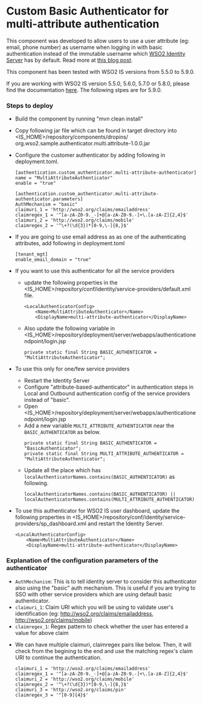 # Custom Basic Authenticator for multi-attribute authentication

This component was developed to allow users to use a user attribute (eg: email, phone number) as username when logging in
 with basic authentication instead of the immutable username which [WSO2 Identity Server](https://wso2.com/identity-and-access-management/) has by default. Read more at [this blog post](https://medium.com/@sajithekanayaka/solved-multiple-login-identifiers-for-wso2-identity-server-78005599d97e).
 
 This component has been tested with WSO2 IS versions from 5.5.0 to 5.9.0.
 
 If you are working with WSO2 IS version 5.5.0, 5.6.0, 5.7.0 or 5.8.0, please find the documentation [here](README-5.8.0-and-old.MD). The following stpes are for 5.9.0.

### Steps to deploy
- Build the component by running "mvn clean install"
- Copy following jar file which can be found in target directory into <IS_HOME>/repository/components/dropins/
org.wso2.sample.authenticator.multi.attribute-1.0.0.jar
- Configure the customer authenticator by adding following in deployment.toml.
    ```
    [authentication.custom_authenticator.multi-attribute-authenticator]
    name = "MultiAttributeAuthenticator"
    enable = "true"
    
    [authentication.custom_authenticator.multi-attribute-authenticator.parameters]
    AuthMechanism = "basic"
    claimuri_1 = 'http://wso2.org/claims/emailaddress'
    claimregex_1 = '^[a-zA-Z0-9._-]+@[a-zA-Z0-9.-]+\.[a-zA-Z]{2,4}$'
    claimuri_2 = 'http://wso2.org/claims/mobile'
    claimregex_2 = '^\+?(\d{3})*[0-9,\-]{8,}$'
    ```
    
- If you are going to use email address as as one of the authenticating attributes, add following in deployment.toml
    ```
    [tenant_mgt]
    enable_email_domain = "true"
    ```

- If you want to use this authenticator for all the service providers
  * update the following properties in the <IS_HOME>/repository/conf/identity/service-providers/default.xml file.
    ```
    <LocalAuthenticatorConfig>
        <Name>MultiAttributeAuthenticator</Name>
        <DisplayName>multi-attribute-authenticator</DisplayName>
    ```
  * Also  update the following variable in <IS_HOME>/repository/deployment/server/webapps/authenticationendpoint/login.jsp
    ```
    private static final String BASIC_AUTHENTICATOR = "MultiAttributeAuthenticator";
    ```
- To use this only for one/few service providers
  * Restart the Identity Server
  * Configure "attribute-based-authenticator" in authentication steps in Local and Outbound authentication config of the
 service providers instead of "basic".
  * Open <IS_HOME>/repository/deployment/server/webapps/authenticationendpoint/login.jsp
  * Add a new variable `MULTI_ATTRIBUTE_AUTHENTICATOR` near the `BASIC_AUTHENTICATOR` as below.
    ```
    private static final String BASIC_AUTHENTICATOR = "BasicAuthenticator";
    private static final String MULTI_ATTRIBUTE_AUTHENTICATOR = "MultiAttributeAuthenticator";
    ```
  * Update all the place which has `localAuthenticatorNames.contains(BASIC_AUTHENTICATOR)` as following.
    ```
    localAuthenticatorNames.contains(BASIC_AUTHENTICATOR) || localAuthenticatorNames.contains(MULTI_ATTRIBUTE_AUTHENTICATOR)
    ```
- To use this authenticator for WSO2 IS user dashboard, update the following properties in 
<IS_HOME>/repository/conf/identity/service-providers/sp_dashboard.xml and restart the Identity Server.
    ```
    <LocalAuthenticatorConfig>
        <Name>MultiAttributeAuthenticator</Name>
        <DisplayName>multi-attribute-authenticator</DisplayName>
    ```

### Explanation of the configuration parameters of the authenticator
- `AuthMechanism`: This is to tell identity server to consider this authenticator also using the "basic" auth mechanism.
 This is useful if you are trying to SSO with other service providers which are using default basic authenticator.
- `claimuri_1`: Claim URI which you will be using to validate user's identification (eg: http://wso2.org/claims/emailaddress, http://wso2.org/claims/mobile)
- `claimregex_1`: Regex pattern to check whether the user has entered a value for above claim
* We can have multiple claimuri, claimregex pairs like below. Then, it will check from the begining to the end and use the matching regex's claim URI to continue the authentication.
    ```
    claimuri_1 = 'http://wso2.org/claims/emailaddress'
    claimregex_1 = '^[a-zA-Z0-9._-]+@[a-zA-Z0-9.-]+\.[a-zA-Z]{2,4}$'
    claimuri_2 = 'http://wso2.org/claims/mobile'
    claimregex_2 = '^\+?(\d{3})*[0-9,\-]{8,}$'
    claimuri_3 = 'http://wso2.org/claims/pin'
    claimregex_3 = '^[0-9]{4}$'
    ```
